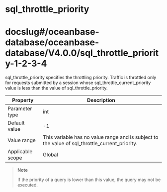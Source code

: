 sql_throttle_priority
==========================================
# docslug#/oceanbase-database/oceanbase-database/V4.0.0/sql_throttle_priority-1-2-3-4
sql_throttle_priority specifies the throttling priority. Traffic is throttled only for requests submitted by a session whose sql_throttle_current_priority value is less than the value of sql_throttle_priority.


| **Property** | **Description** |
|--------|---------------------------------------------------|
| Parameter type | int |
| Default value | -1 |
| Value range | This variable has no value range and is subject to the value of sql_throttle_current_priority. |
| Applicable scope | Global |


> **Note**
>
> If the priority of a query is lower than this value, the query may not be executed.

